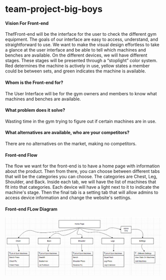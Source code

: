 # team-project-big-boys

#### Vision For Front-end
ThefFront-end will be the interface for the user to check the different gym equipment. The goals of our interface are easy to access, understand, and straightforward to use. We want to make the visual design effortless to take a glance at the user interface and be able to tell which machines and benches are available. On the different devices, we will have different stages. These stages will be presented through a “stoplight” color system. Red determines the machine is actively in use, yellow states a member could be between sets, and green indicates the machine is available.
#### Whom is the Front-end for?
The User Interface will be for the gym owners and members to know what machines and benches are available.
#### What problem does it solve?
Wasting time in the gym trying to figure out if certain machines are in use.
#### What alternatives are available, who are your competitors?
There are no alternatives on the market, making no competitors.
#### Front-end Flow
The flow we want for the front-end is to have a home page with information about the product. Then from there, you can choose between different tabs that will be the categories you can choose. The categories are Chest, Leg, Shoulder, and Back. Inside each tab, we will have the list of machines that fit into that categories. Each device will have a light next to it to indicate the machine's stage. Then the final tab is a setting tab that will allow admins to access device information and change the website's settings.
#### Front-end FLow Diagram
![UI_Flow_Diagram](UI_Flow_Diagram.png)
